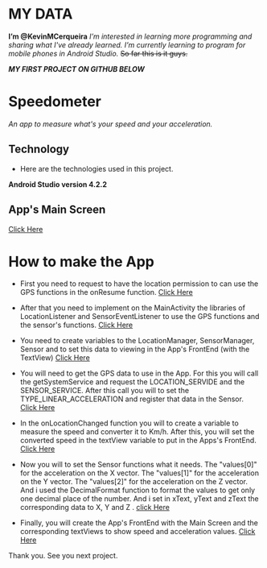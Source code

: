 # MY DATA
**I’m @KevinMCerqueira**
*I’m interested in learning more programming and sharing what I've already learned.*
*I’m currently learning to program for mobile phones in Android Studio.*
~~So far this is it guys.~~

**_MY FIRST PROJECT ON GITHUB BELOW_**

# Speedometer

*An app to measure what's your speed and your acceleration.*

## Technology

- Here are the technologies used in this project.

**Android Studio version 4.2.2**

## App's Main Screen
[Click Here](https://github.com/KevinMCerqueira/KevinMCerqueira/blob/main/Main%20Screen%20App.jpeg)

# How to make the App

- First you need to request to have the location permission to can use the GPS functions in the onResume function.
[Click Here](https://github.com/KevinMCerqueira/KevinMCerqueira/blob/main/Location%20Permission.png)

- After that you need to implement on the MainActivity the libraries of LocationListener and SensorEventListener to use the GPS functions and the sensor's functions.
[Click Here](https://github.com/KevinMCerqueira/KevinMCerqueira/blob/main/Libraries%20Implements.png)

- You need to create variables to the LocationManager, SensorManager, Sensor and to set this data to viewing in the App's FrontEnd (with the TextView)
[Click Here](https://github.com/KevinMCerqueira/KevinMCerqueira/blob/main/Variables%20Sensor%20and%20Location.png)

- You will need to get the GPS data to use in the App. For this you will call the getSystemService and request the LOCATION_SERVIDE and the SENSOR_SERVICE. 
After this call you will to set the TYPE_LINEAR_ACCELERATION and register that data in the Sensor.
[Click Here](https://github.com/KevinMCerqueira/KevinMCerqueira/blob/main/onCreate%20Function.png)

- In the onLocationChanged function you will to create a variable to measure the speed and converter it to Km/h. After this, you will set the converted speed 
in the textView variable to put in the Apps's FrontEnd.
[Click Here](https://github.com/KevinMCerqueira/KevinMCerqueira/blob/main/onLocationChanged%20Function.png)

- Now you will to set the Sensor functions what it needs. The "values[0]" for the acceleration on the X vector. The "values[1]" for the acceleration on the Y vector. 
The "values[2]" for the acceleration on the Z vector. And i used the DecimalFormat function to format the values to get only one decimal place of the number. 
And i set in xText, yText and zText the corresponding data to X, Y and Z .
[click Here](https://github.com/KevinMCerqueira/KevinMCerqueira/blob/main/onSensorChanged%20Function.png)

- Finally, you will create the App's FrontEnd with the Main Screen and the corresponding textViews to show speed and acceleration values.
[Click Here](https://github.com/KevinMCerqueira/KevinMCerqueira/blob/main/FrontEnd%20App.png)

Thank you.
See you next project.
